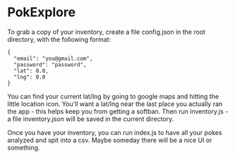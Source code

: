 # PokExplore

To grab a copy of your inventory, create a file config.json in the root directory, with the following format:

```
{
  "email": "you@gmail.com",
  "password": "password",
  "lat": 0.0,
  "lng": 0.0
}
```

You can find your current lat/lng by going to google maps and hitting the little location icon. You'll want a lat/lng near the last place you actually ran the app - this helps keep you from getting a softban. Then run inventory.js - a file inventory.json will be saved in the current directory.

Once you have your inventory, you can run index.js to have all your pokes analyzed and spit into a csv. Maybe someday there will be a nice UI or something.
